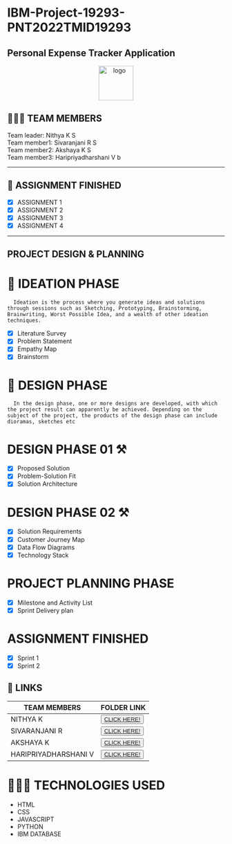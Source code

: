 # IBM-Project-19293-PNT2022TMID19293
<h2>Personal Expense Tracker Application</h2>
<!-- PROJECT LOGO -->

<p align="center">
  <a href="https://github.com/IBM-EPBL/IBM-Project-19293-PNT2022TMID19293/tree/main">
    <img src="/Images_content/logo.png.png" alt="logo" width="80" height="80">
  </a>


## 🧑🏻‍🦰 TEAM MEMBERS
Team leader: Nithya K S<br>
Team member1: Sivaranjani R S<br>
Team member2: Akshaya K S<br> 
Team member3: Haripriyadharshani V b<br>
<hr>

## 📒 ASSIGNMENT FINISHED
- [x] ASSIGNMENT 1
- [x] ASSIGNMENT 2
- [x] ASSIGNMENT 3 
- [x] ASSIGNMENT 4
<hr>

## PROJECT DESIGN & PLANNING
# 🧩 IDEATION PHASE

      Ideation is the process where you generate ideas and solutions through sessions such as Sketching, Prototyping, Brainstorming, Brainwriting, Worst Possible Idea, and a wealth of other ideation techniques.
- [x] Literature Survey
- [x] Problem Statement
- [x] Empathy Map
- [x] Brainstorm

# 📝 DESIGN PHASE 
      In the design phase, one or more designs are developed, with which the project result can apparently be achieved. Depending on the subject of the project, the products of the design phase can include dioramas, sketches etc

# DESIGN PHASE 01 ⚒️
- [x] Proposed Solution
- [x] Problem-Solution Fit
- [x] Solution Architecture

# DESIGN PHASE 02 ⚒️
- [x] Solution Requirements
- [x] Customer Journey Map
- [x] Data Flow Diagrams
- [x] Technology Stack

# PROJECT PLANNING PHASE
- [x] Milestone and Activity List
- [x] Sprint Delivery plan

# ASSIGNMENT FINISHED
- [x] Sprint 1
- [x] Sprint 2

## 🔗 LINKS

| TEAM MEMBERS | FOLDER LINK    |
| ------------- | ------------- |
| NITHYA K | <button> <a href="https://careereducation.smartinternz.com/college/muthayammal-engineering-college-58">CLICK HERE!  </a></button>              
| SIVARANJANI R | <button> <a href="https://careereducation.smartinternz.com/college/muthayammal-engineering-college-58">CLICK HERE!  </a> </button> |
| AKSHAYA K    | <button><a href="https://careereducation.smartinternz.com/college/muthayammal-engineering-college-58">CLICK HERE!  </a> </button> |
| HARIPRIYADHARSHANI V     | <button><a href="https://careereducation.smartinternz.com/college/muthayammal-engineering-college-58">CLICK HERE!  </a> </button> |

# 👨🏻‍💻 TECHNOLOGIES USED <br />
- HTML</br>
- CSS</br>
- JAVASCRIPT</br>
- PYTHON</br>
- IBM DATABASE</br>
